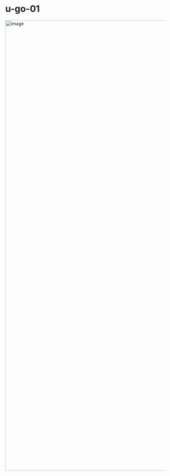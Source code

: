 # u-go-01

<img width="1417" alt="image" src="https://github.com/ytoshiki/u-go-01/assets/60994269/3491f885-d8cb-4b19-9e01-fa215d031506">
